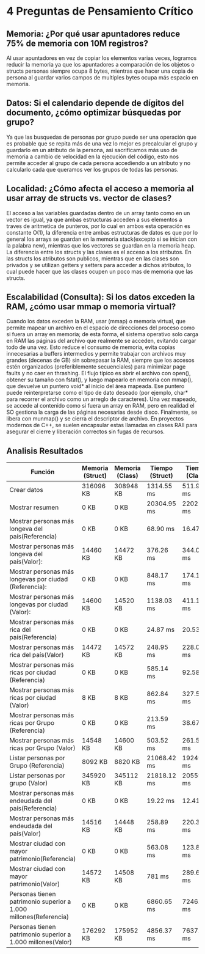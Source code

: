 # 4 Preguntas de Pensamiento Crítico
## Memoria: ¿Por qué usar apuntadores reduce 75% de memoria con 10M registros?
Al usar apuntadores en vez de copiar los elementos varias veces, logramos reducir la memoria ya que los apuntadores a comparación de los objetos o structs personas siempre ocupa 8 bytes, mientras que hacer una copia de persona al guardar varios campos de multiples bytes ocupa más espacio en memoria.
## Datos: Si el calendario depende de dígitos del documento, ¿cómo optimizar búsquedas por grupo?
Ya que las busquedas de personas por grupo puede ser una operación que es probable que se repita más de una vez lo mejor es precalcular el grupo y guardarlo en un atributo de la persona, asi sacrificamos más uso de memoria a cambio de velocidad en la ejecución del código, esto nos permite acceder al grupo de cada persona accediendo a un atributo y no calcularlo cada que queramos ver los grupos de todas las personas.


## Localidad: ¿Cómo afecta el acceso a memoria al usar array de structs vs. vector de clases?

El acceso a las variables guardadas dentro de un array tanto como en un vector es igual, ya que ambas estructuras acceden a sus elementos a traves de aritmetica de punteros, por lo cual en ambos esta operación es constante O(1), la diferencia entre ambas estructuras de datos es que por lo general los arrays se guardan en la memoria stack(excepto si se inician con la palabra new), mientras que los vectores se guardan en la memoria heap. La diferencia entre los structs y las clases es el acceso a los atributos. En las structs los atributos son publicos, mientras que en las clases son privados y se utilizan getters y setters para acceder a dichos atributos, lo cual puede hacer que las clases ocupen un poco mas de memoria que las structs. 

## Escalabilidad (Consulta): Si los datos exceden la RAM, ¿cómo usar mmap o memoria virtual?
Cuando los datos exceden la RAM, usar (mmap) o memoria virtual, que permite mapear un archivo en el espacio de direcciones del proceso como si fuera un array en memoria; de esta forma, el sistema operativo solo carga en RAM las páginas del archivo que realmente se acceden, evitando cargar todo de una vez. Esto reduce el consumo de memoria, evita copias innecesarias a buffers intermedios y permite trabajar con archivos muy grandes (decenas de GB) sin sobrepasar la RAM, siempre que los accesos estén organizados (preferiblemente secuenciales) para minimizar page faults y no caer en thrashing. El flujo típico es abrir el archivo con open(), obtener su tamaño con fstat(), y luego mapearlo en memoria con mmap(), que devuelve un puntero void* al inicio del área mapeada. Ese puntero puede reinterpretarse como el tipo de dato deseado (por ejemplo, char* para recorrer el archivo como un arreglo de caracteres). Una vez mapeado, se accede al contenido como si fuera un array en RAM, pero en realidad el SO gestiona la carga de las páginas necesarias desde disco. Finalmente, se libera con munmap() y se cierra el descriptor de archivo. En proyectos modernos de C++, se suelen encapsular estas llamadas en clases RAII para asegurar el cierre y liberación correctos sin fugas de recursos.


## Analisis Resultados
| Función | Memoria (Struct) | Memoria (Class) | Tiempo (Struct) | Tiempo (Class) |
| --- | --- | --- | --- | --- |
| Crear datos | 316096 KB | 308948 KB | 1314.55 ms | 511.994 ms |
| Mostrar resumen | 0 KB | 0 KB | 20304.95 ms | 22021.70 ms |
| Mostrar personas más longeva del país(Referencia) | 0 KB | 0 KB | 68.90 ms | 16.47 ms |
| Mostrar personas más longeva del país(Valor): | 14460 KB | 14472 KB | 376.26 ms | 344.01 ms  |
| Mostrar personas más longevas por ciudad (Referencia): | 0 KB | 0 KB | 848.17 ms | 174.19 ms |
| Mostrar personas más longevas por ciudad (Valor): | 14600 KB | 14520 KB | 1138.03 ms | 411.17 ms  |
| Mostrar personas más rica del país(Referencia) | 0 KB | 0 KB | 24.87 ms | 20.53 ms |
| Mostrar personas más rica del país(Valor) | 14472 KB | 14572 KB | 248.95 ms | 228.07 ms |
| Mostrar personas más ricas por ciudad (Referencia) | 0 KB | 0 KB | 585.14 ms | 92.58 ms |
| Mostrar personas más ricas por ciudad (Valor) | 8 KB | 8 KB | 862.84 ms | 327.53 ms |
| Mostrar personas más ricas por Grupo (Referencia) | 0 KB | 0 KB | 213.59 ms | 38.67 ms |
| Mostrar personas más ricas por Grupo (Valor) | 14548 KB | 14600 KB | 503.52 ms | 261.53 ms |
| Listar personas por Grupo (Referencia) | 8092 KB | 8820 KB | 21068.42 ms | 19249.19 ms |
| Listar personas por grupo (Valor) | 345920 KB | 345112 KB | 21818.12 ms | 20559.33 ms |
| Mostrar personas más endeudada del país(Referencia) | 0 KB | 0 KB | 19.22 ms | 12.41 ms  |
| Mostrar personas más endeudada del país(Valor) | 14516 KB | 14448 KB | 258.89 ms | 220.33 ms |
| Mostrar ciudad con mayor patrimonio(Referencia) | 0 KB | 0 KB | 563.08 ms | 123.89 ms |
| Mostrar ciudad con mayor patrimonio(Valor) | 14572 KB | 14508 KB | 781 ms | 289.657 ms |
| Personas tienen patrimonio superior a 1.000 millones(Referencia) | 0 KB | 0 KB | 6860.65 ms | 7246.99 ms |
| Personas tienen patrimonio superior a 1.000 millones(Valor) | 176292 KB | 175952 KB | 4856.37 ms | 7637.63 ms |
